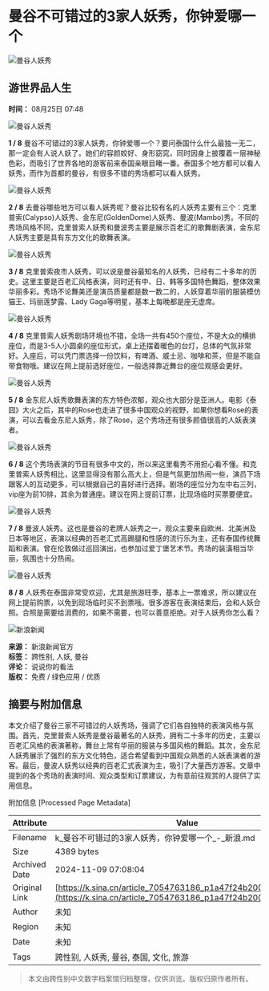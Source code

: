 # 曼谷不可错过的3家人妖秀，你钟爱哪一个

![曼谷人妖秀](https://n.sinaimg.cn/sinacn10209/198/w99h99/20191010/4282-ifrwayx3795549.jpg)

## 游世界品人生

**时间：** 08月25日 07:48

![曼谷人妖秀](//k.sinaimg.cn/n/sinacn10107/260/w655h405/20190825/551f-icqznha8803201.jpg/w700d1q75cms.jpg)

**1 / 8** 曼谷不可错过的3家人妖秀，你钟爱哪一个？要问泰国什么什么最独一无二，那一定会有人说人妖了。她们的容颜姣好、身形窈窕，同时因身上披覆着一层神秘色彩，而吸引了世界各地的游客前来泰国亲眼目睹一番。泰国多个地方都可以看人妖秀，而作为首都的曼谷，有很多不错的秀场都可以看人妖秀。

![曼谷人妖秀](//k.sinaimg.cn/n/sinacn10107/257/w655h402/20190825/44d6-icqznha8803241.jpg/w700d1q75cms.jpg)

**2 / 8** 去曼谷哪些地方可以看人妖秀呢？曼谷比较有名的人妖秀主要有三个：克里普索(Calypso)人妖秀、金东尼(GoldenDome)人妖秀、曼波(Mambo)秀。不同的秀场风格不同，克里普索人妖秀和曼波秀主要是展示百老汇的歌舞剧表演，金东尼人妖秀主要是具有东方文化的歌舞表演。

![曼谷人妖秀](//k.sinaimg.cn/n/sinacn10107/260/w655h405/20190825/a86d-icqznha8803285.jpg/w700d1q75cms.jpg)

**3 / 8** 克里普索夜市人妖秀。可以说是曼谷最知名的人妖秀，已经有二十多年的历史。这里主要是百老汇风格表演，同时还有中、日、韩等多国特色舞蹈，整体效果华丽多彩。秀场不论舞美还是演员质量都是数一数二的，人妖穿着华丽的服装模仿猫王、玛丽莲梦露、Lady Gaga等明星，基本上每晚都是座无虚席。

![曼谷人妖秀](//k.sinaimg.cn/n/sinacn10107/261/w656h405/20190825/2142-icqznha8803361.jpg/w700d1q75cms.jpg)

**4 / 8** 克里普索人妖秀剧场环境也不错，全场一共有450个座位，不是大众的横排座位，而是3-5人小圆桌的座位形式，桌上还摆着暖色的台灯，总体的气氛非常好。入座后，可以凭门票选择一份饮料，有啤酒、威士忌、咖啡和茶，但是不能自带食物哦。建议在网上提前选好座位，一般选择靠近舞台的座位观感会更好。

![曼谷人妖秀](//k.sinaimg.cn/n/sinacn10107/260/w656h404/20190825/aace-icqznha8803449.jpg/w700d1q75cms.jpg)

**5 / 8** 金东尼人妖秀歌舞表演的东方特色浓郁，观众也大部分是亚洲人。电影《泰囧》大火之后，其中的Rose也走进了很多中国观众的视野，如果你想看Rose的表演，可以去看金东尼人妖秀，除了Rose，这个秀场还有很多颜值很高的人妖表演者。

![曼谷人妖秀](//k.sinaimg.cn/n/sinacn10107/265/w662h403/20190825/8bd3-icqznha8803535.jpg/w700d1q75cms.jpg)

**6 / 8** 这个秀场表演的节目有很多中文的，所以来这里看秀不用担心看不懂。和克里普索人妖秀相比，这里显得没有那么高大上，但是气氛更加热闹一些，演员下场跟客人的互动更多，可以根据自己的喜好进行选择。剧场的座位分为左中右三列，vip座为前10排，其余为普通座。建议在网上提前订票，比现场临时买票要便宜。

![曼谷人妖秀](//k.sinaimg.cn/n/sinacn10107/264/w659h405/20190825/5638-icqznha8803591.jpg/w700d1q75cms.jpg)

**7 / 8** 曼波人妖秀。这也是曼谷的老牌人妖秀之一，观众主要来自欧洲、北美洲及日本等地区，表演以经典的百老汇式高踢腿和性感的流行乐为主，还有泰国传统舞蹈和表演。曾在伦敦做过巡回演出，也参加过爱丁堡艺术节。秀场的装潢相当华丽，氛围也十分热闹。

![曼谷人妖秀](//k.sinaimg.cn/n/sinacn10107/256/w655h401/20190825/8768-icqznha8803640.jpg/w700d1q75cms.jpg)

**8 / 8** 人妖秀在泰国非常受欢迎，尤其是旅游旺季，基本上一票难求，所以建议在网上提前购票，以免到现场临时买不到票哦。很多游客在表演结束后，会和人妖合照。合照是需要给消费的，如果不需要，也可以善意拒绝。对于人妖秀你怎么看？

![新浪新闻](https://n.sinaimg.cn/default/80905340/20200331/sinalogo.png)

**来源：** 新浪新闻官方  
**标签：** 跨性别, 人妖, 曼谷  
**评论：** 说说你的看法  
**版权：** 免费 / 绿色应用 / 优质  

## 摘要与附加信息

<!-- tcd_abstract -->
本文介绍了曼谷三家不可错过的人妖秀场，强调了它们各自独特的表演风格与氛围。首先，克里普索人妖秀是曼谷最著名的人妖秀，拥有二十多年的历史，主要以百老汇风格的表演著称，舞台上常有华丽的服装与多国风格的舞蹈。其次，金东尼人妖秀展示了强烈的东方文化特色，适合希望看到中国观众熟悉的人妖表演者的游客。最后，曼波人妖秀以经典的百老汇式表演为主，吸引了大量西方游客。文章中提到的各个秀场的表演时间、观众类型和订票建议，为有意前往观赏的人提供了实用信息。
<!-- tcd_abstract_end -->

附加信息 [Processed Page Metadata]

| Attribute       | Value                                  |
|-----------------|----------------------------------------|
| Filename        | k_曼谷不可错过的3家人妖秀，你钟爱哪一个_-_新浪.md                             |
| Size            | 4389 bytes                           |
| Archived Date   | 2024-11-09 07:08:04                             |
| Original Link   | [https://k.sina.cn/article_7054763186_p1a47f24b200100ggsg.html](https://k.sina.cn/article_7054763186_p1a47f24b200100ggsg.html)                       |
| Author          | 未知                               |
| Region          | 未知                               |
| Date            | 未知                                 |
| Tags            | 跨性别, 人妖秀, 曼谷, 泰国, 文化, 旅游                                 |
>
> 本文由跨性别中文数字档案馆归档整理，仅供浏览。版权归原作者所有。
>